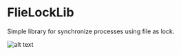 # FlieLockLib
Simple library for synchronize processes using file as lock.

![alt text](https://raw.githubusercontent.com/proxytype/FlieLockerLib/master/page-order-cpu-overheat.gif)
